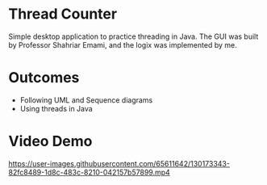 # Thread Counter
Simple desktop application to practice threading in Java. The GUI was built by Professor Shahriar Emami, and the logix was implemented by me.

# Outcomes
- Following UML and Sequence diagrams
- Using threads in Java

# Video Demo

https://user-images.githubusercontent.com/65611642/130173343-82fc8489-1d8c-483c-8210-042157b57899.mp4


